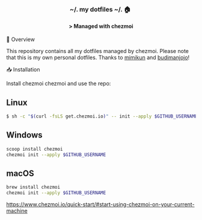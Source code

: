 <div align="center">

### ~/. my dotfiles ~/. :house:&nbsp;

#### \> Managed with chezmoi
</div>


📖  Overview

This repository contains all my dotfiles managed by chezmoi. Please note that this is my own personal dotfiles. 
Thanks to [mimikun](https://github.com/mimikun/dotfiles/tree/master) and [budimanjojo](https://github.com/budimanjojo/dotfiles)!

📥  Installation

Install chezmoi chezmoi and use the repo:

## Linux
```bash
$ sh -c "$(curl -fsLS get.chezmoi.io)" -- init --apply $GITHUB_USERNAME
```

## Windows
```bash
scoop install chezmoi
chezmoi init --apply $GITHUB_USERNAME
```

## macOS
```bash
brew install chezmoi
chezmoi init --apply $GITHUB_USERNAME
```

https://www.chezmoi.io/quick-start/#start-using-chezmoi-on-your-current-machine
